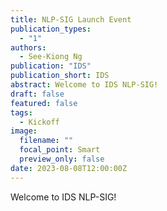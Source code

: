 ```yaml
---
title: NLP-SIG Launch Event
publication_types:
  - "1"
authors:
  - See-Kiong Ng
publication: "IDS"
publication_short: IDS
abstract: Welcome to IDS NLP-SIG!
draft: false
featured: false
tags:
  - Kickoff
image:
  filename: ""
  focal_point: Smart
  preview_only: false
date: 2023-08-08T12:00:00Z
---
```

Welcome to IDS NLP-SIG!